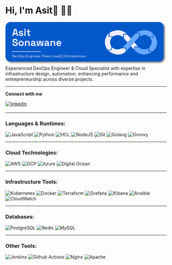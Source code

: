 # Hi, I'm Asit👋 👨‍💻

<img src="https://github.com/asitsonawane/asitsonawane/blob/main/AsitSonawane.png" alt="banner that says Asit Sonawane - DevOps Engineer (Team Lead) | Entrepreneur">
Experienced DevOps Engineer & Cloud Specialist with expertise in infrastructure design, automation, enhancing performance and entrepreneurship across diverse projects.

<hr>

**Connect with me**  
<div>
 <a href="https://www.linkedin.com/in/asit-sonawane/" target="_blank">
<img src=https://img.shields.io/badge/linkedin-%231E77B5.svg?&style=for-the-badge&logo=linkedin&logoColor=white alt=linkedin style="margin-bottom: 5px;" />
</a>
</div>

<hr>

### Languages & Runtimes:

<p>
  <img alt="JavaScript" src="https://img.shields.io/badge/JavaScript-F7DF1E.svg?style=for-the-badge&logo=JavaScript&logoColor=black"/>
  <img alt="Python" src="https://img.shields.io/badge/Python-3776AB.svg?style=for-the-badge&logo=Python&logoColor=white"/>
  <img alt="HCL" src="https://img.shields.io/badge/HashiCorp-000000.svg?style=for-the-badge&logo=HashiCorp&logoColor=white"/>
  <img alt="NodeJS" src="https://img.shields.io/badge/Node.js-339933.svg?style=for-the-badge&logo=nodedotjs&logoColor=white"/>
  <img alt="Git" src="https://img.shields.io/badge/Git-F05032.svg?style=for-the-badge&logo=Git&logoColor=white"/>
  <img alt="Golang" src="https://img.shields.io/badge/Go-00ADD8.svg?style=for-the-badge&logo=Go&logoColor=white"/>
  <img alt="Groovy" src="https://img.shields.io/badge/Apache%20Groovy-4298B8.svg?style=for-the-badge&logo=Apache-Groovy&logoColor=white"/>
</p>  

<hr>

### Cloud Technologies:

<p>
  <img alt="AWS" src="https://img.shields.io/badge/Amazon%20AWS-232F3E.svg?style=for-the-badge&logo=Amazon-AWS&logoColor=white"/>
  <img alt="GCP" src="https://img.shields.io/badge/Google%20Cloud-4285F4.svg?style=for-the-badge&logo=Google-Cloud&logoColor=white"/>
  <img alt="Azure" src="https://img.shields.io/badge/Microsoft%20Azure-0078D4.svg?style=for-the-badge&logo=Microsoft-Azure&logoColor=white"/>
  <img alt="Digital Ocean" src="https://img.shields.io/badge/DigitalOcean-0080FF.svg?style=for-the-badge&logo=DigitalOcean&logoColor=white"/>
</p>

<hr>

### Infrastructure Tools:

<p>
  <img alt="Kubernetes" src="https://img.shields.io/badge/Kubernetes-326CE5.svg?style=for-the-badge&logo=Kubernetes&logoColor=white"/>
  <img alt="Docker" src="https://img.shields.io/badge/Docker-2496ED.svg?style=for-the-badge&logo=Docker&logoColor=white"/>
  <img alt="Terraform" src="https://img.shields.io/badge/Terraform-844FBA.svg?style=for-the-badge&logo=Terraform&logoColor=white"/>
  <img alt="Grafana" src="https://img.shields.io/badge/Grafana-F46800.svg?style=for-the-badge&logo=Grafana&logoColor=white"/>
  <img alt="Kibana" src="https://img.shields.io/badge/Kibana-005571.svg?style=for-the-badge&logo=Kibana&logoColor=white"/>
  <img alt="Ansible" src="https://img.shields.io/badge/Ansible-EE0000.svg?style=for-the-badge&logo=Ansible&logoColor=white"/>
  <img alt="CloudWatch" src="https://img.shields.io/badge/Amazon%20CloudWatch-FF4F8B.svg?style=for-the-badge&logo=Amazon-CloudWatch&logoColor=white"/>
</p>  

<hr>

### Databases:

<p>
  <img alt="PostgreSQL" src="https://img.shields.io/badge/PostgreSQL-4169E1.svg?style=for-the-badge&logo=PostgreSQL&logoColor=white"/>
  <img alt="Redis" src="https://img.shields.io/badge/Redis-DC382D.svg?style=for-the-badge&logo=Redis&logoColor=white"/>
  <img alt="MySQL" src="https://img.shields.io/badge/MySQL-4479A1.svg?style=for-the-badge&logo=MySQL&logoColor=white"/>
</p>  

<hr>

### Other Tools:

<p>
  <img alt="Jenkins" src="https://img.shields.io/badge/Jenkins-D24939.svg?style=for-the-badge&logo=Jenkins&logoColor=white"/>
  <img alt="Github Actions" src="https://img.shields.io/badge/GitHub%20Actions-2088FF.svg?style=for-the-badge&logo=GitHub-Actions&logoColor=white"/>
  <img alt="Nginx" src="https://img.shields.io/badge/NGINX-009639.svg?style=for-the-badge&logo=NGINX&logoColor=white"/>
  <img alt="Apache" src="https://img.shields.io/badge/Apache-D22128.svg?style=for-the-badge&logo=Apache&logoColor=white"/>
</p>  
